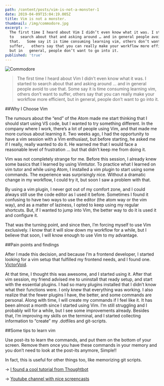 ```yaml
---
path: /content/posts/vim-is-not-a-monster-1
date: 2019-04-09T15:04:19.005Z
title: Vim is not a monster.
thumbnail: /img/commodore.jpg
excerpt: >-
  The first time I heard about Vim I didn’t even know what it was. I started
  to   search about that and asking around … and in general people avoid to use
  that.   Some say it is time consuming learning vim, others don’t want to
  suffer,   others say that you can really make your workflow more efficient,
  but in   general, people don’t want to go into it.
published: 'true'
---
```

![Commodore](/img/commodore.jpg "Commodore")

> The first time I heard about Vim I didn’t even know what it was. I started to
> search about that and asking around … and in general people avoid to use that.
> Some say it is time consuming learning vim, others don’t want to suffer,
> others say that you can really make your workflow more efficient, but in
> general, people don’t want to go into it.

\##Why I Choose Vim

The rumours about the “end” of the Atom made me start thinking that I should
start using VS code, but I wanted to try something different. In the company
where I work, there’s a lot of people using Vim, and that made me more curious
about learning it. Two weeks ago, I had the opportunity to have a vim session
with a Vim enthusiast, but before starting, he asked me if I really, really
wanted to do it. He warned me that I would face a reasonable level of
frustration … but that didn’t keep me from doing it.

Vim was not completely strange for me. Before this session, I already knew some
basics that I learned by using Vimtutor. To practice what I learned on vim tutor
and while using Atom, I installed a vim plugin to start using some commands. The
experience was surprisingly nice. Without a dramatic change in my workflow, I
could try it, but soon I saw a problem with that.

By using a vim plugin, I never got out of my comfort zone, and I could always
still use the code editor as I used it before. Sometimes I found it confusing to
have two ways to use the editor (the atom way or the vim way), and as a matter
of laziness, I opted to keep using my regular shortcuts. But, if I wanted to
jump into Vim, the better way to do it is used it and configure it.

That was the turning point, and since then, I’m forcing myself to use Vim
exclusively. I know that it will slow down my workflow for a while, but I
believe that soon, I will know enough to use Vim to my advantage.

\##Pain points and findings

After I made this decision, and because I’m a frontend developer, I started
looking for a vim setup that fulfilled my frontend needs, and I found one.
[VictorVoid](https://github.com/VictorVoid/vim-frontend/).

At that time, I thought this was awesome, and I started using it. After that vim
session, my friend advised me to uninstall that ready setup, and start with the
essential plugins. I had so many plugins installed that I didn’t know what their
functions were. I only knew that everything was working. I also realize that the
fewer plugins I have, the better, and some commands are personal. Along with
time, I will create my commands if I feel like it. It has been almost a month
since I started using Vim. I’m still struggling and I probably will for a while,
but I see some improvements already. Besides that, I’m improving my skills on
the terminal, and I started collecting information to “create” my .dotfiles and
git-scripts.

\##Some tips to learn vim

Use post-its to learn the commands, and put them on the bottom of your screen.
Remove them once you have these commands in your memory and you don’t need to
look at the post-its anymore, Simple!!

In fact, this is useful for other things too, like memorizing git scripts.

→ [I found a cool tutorial from Thoughtbot](https://www.thoughtbot.com/upcase)

→
[Youtube channel with nice screencasts](https://www.youtube.com/channel/UCXPHFM88IlFn68OmLwtPmZA)
